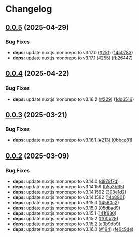 # Changelog

## [0.0.5](https://github.com/gbicou/nuxt-fontawesome/compare/nuxt-fontawesome-playground-v0.0.4...nuxt-fontawesome-playground-v0.0.5) (2025-04-29)


### Bug Fixes

* **deps:** update nuxtjs monorepo to v3.17.0 ([#251](https://github.com/gbicou/nuxt-fontawesome/issues/251)) ([1450783](https://github.com/gbicou/nuxt-fontawesome/commit/1450783df505d0ad3cd383269574495717a68fd9))
* **deps:** update nuxtjs monorepo to v3.17.1 ([#255](https://github.com/gbicou/nuxt-fontawesome/issues/255)) ([fb26447](https://github.com/gbicou/nuxt-fontawesome/commit/fb264476984f88b575b4920ff141c4b71ca1ad5c))

## [0.0.4](https://github.com/gbicou/nuxt-fontawesome/compare/nuxt-fontawesome-playground-v0.0.3...nuxt-fontawesome-playground-v0.0.4) (2025-04-22)


### Bug Fixes

* **deps:** update nuxtjs monorepo to v3.16.2 ([#229](https://github.com/gbicou/nuxt-fontawesome/issues/229)) ([1dd6516](https://github.com/gbicou/nuxt-fontawesome/commit/1dd6516ebd2925e234153d6a8b826b310cab5667))

## [0.0.3](https://github.com/gbicou/nuxt-fontawesome/compare/nuxt-fontawesome-playground-v0.0.2...nuxt-fontawesome-playground-v0.0.3) (2025-03-21)


### Bug Fixes

* **deps:** update nuxtjs monorepo to v3.16.1 ([#213](https://github.com/gbicou/nuxt-fontawesome/issues/213)) ([0bbce81](https://github.com/gbicou/nuxt-fontawesome/commit/0bbce811438a70f380370bab98ef9eb6c231f929))

## [0.0.2](https://github.com/gbicou/nuxt-fontawesome/compare/nuxt-fontawesome-playground-v0.0.1...nuxt-fontawesome-playground-v0.0.2) (2025-03-09)


### Bug Fixes

* **deps:** update nuxtjs monorepo to v3.14.0 ([d979f7d](https://github.com/gbicou/nuxt-fontawesome/commit/d979f7de43a60f5bd7e330b98ee6a5a6a2bb7bbe))
* **deps:** update nuxtjs monorepo to v3.14.159 ([b5a3b65](https://github.com/gbicou/nuxt-fontawesome/commit/b5a3b659c686761e63499f76f6c343268c3fc7e6))
* **deps:** update nuxtjs monorepo to v3.14.1592 ([308e1d2](https://github.com/gbicou/nuxt-fontawesome/commit/308e1d20e6113625838e079993d6f54cd378f1c3))
* **deps:** update nuxtjs monorepo to v3.14.1592 ([14b8901](https://github.com/gbicou/nuxt-fontawesome/commit/14b890133494806b3c5895d3f7f64bc37c63ba8a))
* **deps:** update nuxtjs monorepo to v3.15.0 ([f4580c2](https://github.com/gbicou/nuxt-fontawesome/commit/f4580c25e21a9d8373e1427eae0a9ccda6654b75))
* **deps:** update nuxtjs monorepo to v3.15.0 ([05dbad9](https://github.com/gbicou/nuxt-fontawesome/commit/05dbad9fbb9d97a6c656fa03e5aaa213ab794d19))
* **deps:** update nuxtjs monorepo to v3.15.1 ([141f980](https://github.com/gbicou/nuxt-fontawesome/commit/141f980d4e847f0d07213a6eaad8181a488a3893))
* **deps:** update nuxtjs monorepo to v3.15.2 ([ff00b28](https://github.com/gbicou/nuxt-fontawesome/commit/ff00b281a40c54646112d07de46ad7dc0161908a))
* **deps:** update nuxtjs monorepo to v3.15.2 ([e3b9db9](https://github.com/gbicou/nuxt-fontawesome/commit/e3b9db96d07384b640ad7b3b27a15189a663b887))
* **deps:** update nuxtjs monorepo to v3.16.0 ([#194](https://github.com/gbicou/nuxt-fontawesome/issues/194)) ([fe0c9de](https://github.com/gbicou/nuxt-fontawesome/commit/fe0c9ded28770b22cff7668d4f6d28d765c3f9ad))
